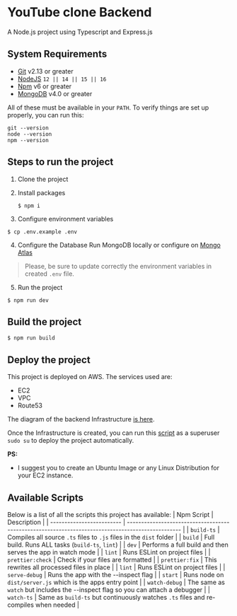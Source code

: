 # YouTube clone Backend

A Node.js project using Typescript and Express.js

## System Requirements

- [Git](https://git-scm.com/) v2.13 or greater
- [NodeJS](https://nodejs.org) `12 || 14 || 15 || 16`
- [Npm](https://www.npmjs.com/) v6 or greater
- [MongoDB](https://www.mongodb.com/) v4.0 or greater

All of these must be available in your `PATH`. To verify things are set up
properly, you can run this:

```shell
git --version
node --version
npm --version
```

## Steps to run the project

1. Clone the project
2. Install packages

   ```shell=
   $ npm i
   ```

3. Configure environment variables

```shell
$ cp .env.example .env
```

4. Configure the Database
   Run MongoDB locally or configure on [Mongo Atlas](https://www.mongodb.com/en/cloud/atlas)

> Please, be sure to update correctly the environment variables in created `.env` file.

5. Run the project

```shell=
$ npm run dev
```

## Build the project

```shell=
$ npm run build
```

## Deploy the project

This project is deployed on AWS.
The services used are:

- EC2
- VPC
- Route53

The diagram of the backend Infrastructure [is here](https://slides.com/d/Z1OkMFM/live).

Once the Infrastructure is created, you can run this [script](https://gist.github.com/mamanipatricia/87dae38b7d645364d91fb27b75188406) as a superuser `sudo su` to deploy the project automatically.

**PS:**

- I suggest you to create an Ubuntu Image or any Linux Distribution for your EC2 instance.

## Available Scripts

Below is a list of all the scripts this project has available:
| Npm Script | Description |
| ------------------------- | ------------------------------------------------------------------------------------------------- |
| `build-ts` | Compiles all source `.ts` files to `.js` files in the `dist` folder |
| `build` | Full build. Runs ALL tasks (`build-ts`, `lint`) |
| `dev` | Performs a full build and then serves the app in watch mode |
| `lint` | Runs ESLint on project files |
| `prettier:check` | Check if your files are formatted |
| `prettier:fix` | This rewrites all processed files in place |
| `lint` | Runs ESLint on project files |
| `serve-debug` | Runs the app with the --inspect flag |
| `start` | Runs node on `dist/server.js` which is the apps entry point |
| `watch-debug` | The same as `watch` but includes the --inspect flag so you can attach a debugger |
| `watch-ts` | Same as `build-ts` but continuously watches `.ts` files and re-compiles when needed |

